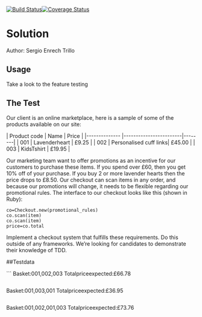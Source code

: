 [![Build Status](https://travis-ci.org/tigretoncio/ecommerce-test.svg?branch=wip)](https://travis-ci.org/tigretoncio/ecommerce-test)[![Coverage Status](https://coveralls.io/repos/github/tigretoncio/ecommerce-test/badge.svg?branch=master)](https://coveralls.io/github/tigretoncio/ecommerce-test?branch=master)

# Solution

Author: Sergio Enrech Trillo

## Usage

Take a look to the feature testing




## The Test
Our client is an online marketplace, here is a sample of some of the products available on our site:


| Product  code | Name                   | Price  |
­­­­­­­­­­­­­­­­­­­­­­­­­­­­­­­­­­­­­­­­­­­­­­­­­­­­­­­­­|­-------------- |------------------------|--------|
| 001           | Lavenderheart          | £9.25  |
| 002           | Personalised cuff links| £45.00 |
| 003           | KidsT­shirt             | £19.95 |


Our marketing team want to offer promotions as an incentive for our customers to purchase these items.
If you spend over £60, then you get 10% off of your purchase. If you buy 2 or more lavender hearts then the
price drops to £8.50.
Our check­out can scan items in any order, and because our promotions will change, it needs to be flexible
regarding our promotional rules.
The interface to our checkout looks like this (shown in Ruby):

```
co=Checkout.new​(promotional_rules)
co.scan​(item)
co.scan​(item)
price=co.total
```

Implement a checkout system that fulfills these requirements. Do this outside of any frameworks. We’re
looking for candidates to demonstrate their knowledge of TDD.

##Testdata

­­­­­­­­­```
Basket:001,002,003
Totalpriceexpected:£66.78
```

```
Basket:001,003,001
Totalpriceexpected:£36.95
```

```
Basket:001,002,001,003
Totalpriceexpected:£73.76
```